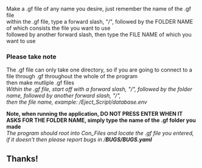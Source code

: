 Make a .gf file of any name you desire, just remember the name of the .gf file</br>
within the .gf file, type a forward slash, "/", followed by the FOLDER NAME of which consists the file you want to use</br>
followed by another forward slash, then type the FILE NAME of which you want to use</br>

### Please take note

The .gf file can only take one directory, so if you are going to connect to a file through .gf throughout the whole of the program</br>
then make mutliple .gf files</br>
*Within the .gf file, start off with a forward slash, "/", followed by the folder name, followed by another forward slash, "/",</br> then the file name, example: /Eject_Script/database.env*</br>

**Note, when running the application, DO NOT PRESS ENTER WHEN IT ASKS FOR THE FOLDER NAME, simply type the name of the .gf folder you made**</br>
*The program should root into Con_Files and locate the .gf file you entered, if it doesn't then please report bugs in /**BUGS/BUGS.yaml***

## Thanks!
